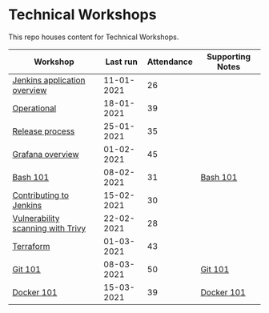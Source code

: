 # Technical Workshops

This repo houses content for Technical Workshops.

| Workshop                                                            | Last run   | Attendance | Supporting Notes           |
| ------------------------------------------------------------------- | ---------- | ---------- | -------------------------- |
| [Jenkins application overview](./jenkins-application-overview)      | 11-01-2021 | 26         |                            |
| [Operational](./operational)                                        | 18-01-2021 | 39         |                            |
| [Release process](./release-process)                                | 25-01-2021 | 35         |                            |
| [Grafana overview](./grafana-overview)                              | 01-02-2021 | 45         |                            |
| [Bash 101](./bash-101)                                              | 08-02-2021 | 31         | [Bash 101](./bash-101)     |
| [Contributing to Jenkins](./contributing-to-jenkins)                | 15-02-2021 | 30         |                            |
| [Vulnerability scanning with Trivy](./vulverability-scanning-trivy) | 22-02-2021 | 28         |                            |
| [Terraform](./terraform)                                            | 01-03-2021 | 43         |                            |
| [Git 101](./git-101)                                                | 08-03-2021 | 50         | [Git 101](./git-101)       |
| [Docker 101](./docker-101)                                          | 15-03-2021 | 39         | [Docker 101](./docker-101) |
